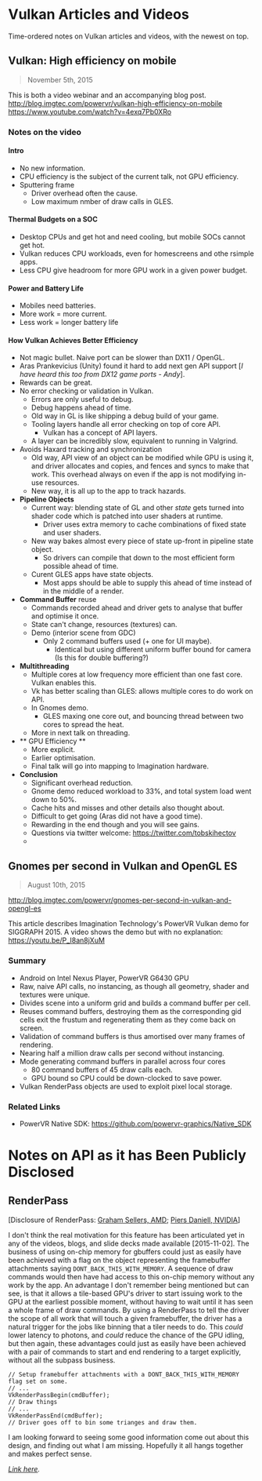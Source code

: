 
# Vulkan Articles and Videos

Time-ordered notes on Vulkan articles and videos, with the newest on top.

## Vulkan: High efficiency on mobile
> November 5th, 2015

This is both a video webinar and an accompanying blog post. 
http://blog.imgtec.com/powervr/vulkan-high-efficiency-on-mobile
https://www.youtube.com/watch?v=4exq7Pb0XRo

### Notes on the video
#### Intro
* No new information.
* CPU efficiency is the subject of the current talk, not GPU efficiency.
* Sputtering frame
  * Driver overhead often the cause. 
  * Low maximum nmber of draw calls in GLES.

#### Thermal Budgets on a SOC
* Desktop CPUs and get hot and need cooling, but mobile SOCs cannot get hot.
* Vulkan reduces CPU workloads, even for homescreens and othe rsimple apps.
* Less CPU give headroom for more GPU work in a given power budget.

#### Power and Battery Life
* Mobiles need batteries.
* More work = more current.
* Less work = longer battery life

#### How Vulkan Achieves Better Efficiency
* Not magic bullet. Naive port can be slower than DX11 / OpenGL.
* Aras Prankevicius (Unity) found it hard to add next gen API support [_I have heard this too from DX12 game ports - Andy_].
* Rewards can be great.
* No error checking or validation in Vulkan.
  * Errors are only useful to debug.
  * Debug happens ahead of time.
  * Old way in GL is like shipping a debug build of your game.
  * Tooling layers handle all error checking on top of core API.
    * Vulkan has a concept of API layers.   
  * A layer can be incredibly slow, equivalent to running in Valgrind.
* Avoids Haxard tracking and synchronization
  * Old way, API view of an object can be modified while GPU is using it, and driver allocates and copies, and fences and syncs to make that work. This overhead always on even if the app is not modifying in-use resources.
  * New way, it is all up to the app to track hazards.
* **Pipeline Objects**
  * Current way: blending state of GL and other _state_ gets turned into shader code which is patched into user shaders at runtime.
    * Driver uses extra memory to cache combinations of fixed state and user shaders.
  * New way bakes almost every piece of state up-front in pipeline state object.
    * So drivers can compile that down to the most efficient form possible ahead of time.
  * Curent GLES apps have state objects.
    * Most apps should be able to supply this ahead of time instead of in the middle of a render.
* **Command Buffer** reuse
  * Commands recorded ahead and driver gets to analyse that buffer and optimise it once.  
  * State can't change, resources (textures) can.
  * Demo (interior scene from GDC)
    * Only 2 command buffers used (+ one for UI maybe).
      * Identical but using different uniform buffer bound for camera (Is this for double buffering?)
* **Multithreading**
  * Multiple cores at low frequency more efficient than one fast core. Vulkan enables this.
  * Vk has better scaling than GLES: allows multiple cores to do work on API.
  * In Gnomes demo.
    * GLES maxing one core out, and bouncing thread between two cores to spread the heat.
  * More in next talk on threading.
* ** GPU Efficiency **
  * More explicit.
  * Earlier optimisation.
  * Final talk will go into mapping to Imagination hardware.
* **Conclusion**
  * Significant overhead reduction.
  * Gnome demo reduced workload to 33%, and total system load went down to 50%.
  * Cache hits and misses and other details also thought about.
  * Difficult to get going (Aras did not have a good time).
  * Rewarding in the end though and you will see gains. 
  * Questions via twitter welcome: https://twitter.com/tobskihectov
  * 

## Gnomes per second in Vulkan and OpenGL ES
> August 10th, 2015

http://blog.imgtec.com/powervr/gnomes-per-second-in-vulkan-and-opengl-es

This article describes Imagination Technology's PowerVR Vulkan demo
for SIGGRAPH 2015.
A video shows the demo but with no explanation: https://youtu.be/P_I8an8jXuM

### Summary
* Android on Intel Nexus Player, PowerVR G6430 GPU
* Raw, naive API calls, no instancing, as though all geometry, shader and textures were unique.
* Divides scene into a uniform grid and builds a command buffer per cell.
* Reuses command buffers, destroying them as the corresponding gid cells exit the frustum and regenerating them as they come back on screen.
* Validation of command buffers is thus amortised over many frames of rendering.
* Nearing half a million draw calls per second without instancing.
* Mode generating command buffers in parallel across four cores
  * 80 command buffers of 45 draw calls each.
  * GPU bound so CPU could be down-clocked to save power.
* Vulkan RenderPass objects are used to exploit pixel local storage.

### Related Links
* PowerVR Native SDK: https://github.com/powervr-graphics/Native_SDK

# Notes on API as it has Been Publicly Disclosed

## RenderPass
[Disclosure of RenderPass: [Graham Sellers, AMD](https://onedrive.live.com/redir?resid=2053FCB7E3D99729!124&authkey=!AN2LmaEK6rJB4yQ&ithint=file%2cpptx); [Piers Daniell, NVIDIA](https://www.youtube.com/watch?v=NqensKmmRfE&t=29m15s)]

I don't think the real motivation for this feature has been articulated yet in any of the videos, blogs, and slide decks made available [2015-11-02].
The business of using on-chip memory for gbuffers could just as easily have been achieved with a flag on the object representing the framebuffer attachments saying `DONT_BACK_THIS_WITH_MEMORY`.
A sequence of draw commands would then have had access to this on-chip memory without any work by the app. 
An advantage I don't remember being mentioned but can see,
is that it allows a tile-based GPU's driver to start issuing work to the GPU at the earliest possible moment, without having to wait until it has seen a whole frame of draw commands.
By using a RenderPass to tell the driver the scope of all work that will touch a given framebuffer,
the driver has a natural trigger for the jobs like binning that a tiler needs to do.
This _could_ lower latency to photons, and _could_ reduce the chance of the GPU idling,
but then again, these advantages could just as easily have been achieved with a pair of commands
to start and end rendering to a target explicitly, without all the subpass business.

    // Setup framebuffer attachments with a DONT_BACK_THIS_WITH_MEMORY flag set on some.
    // ...
    VkRenderPassBegin(cmdBuffer);
    // Draw things
    // ...
    VkRenderPassEnd(cmdBuffer);
    // Driver goes off to bin some trianges and draw them.
 
I am looking forward to seeing some good information come out about this design,
and finding out what I am missing.
Hopefully it all hangs together and makes perfect sense.


_[Link here](http://ahcox.com/vulkan/vulkan-notes/)._
